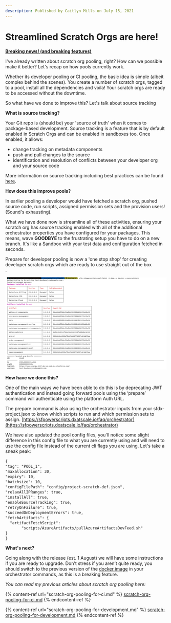 ```yaml
---
description: Published by Caitlyn Mills on July 15, 2021
---
```


# Streamlined Scratch Orgs are here!

****[**Breaking news! (and breaking features)**](https://www.linkedin.com/pulse/streamlined-scratch-orgs-here-caitlyn-mills/)****

I've already written about scratch org pooling, right? How can we possible make it better? Let's recap on how pools currently work.

Whether its developer pooling or CI pooling, the basic idea is simple (albeit complex behind the scenes). You create a number of scratch orgs, tagged to a pool, install all the dependencies and voila! Your scratch orgs are ready to be accessed without the downtime.

So what have we done to improve this? Let's talk about source tracking

**What is source tracking?**

Your Git repo is (should be) your 'source of truth' when it comes to package-based development. Source tracking is a feature that is by default enabled in Scratch Orgs and can be enabled in sandboxes too. Once enabled, it allows:

* change tracking on metadata components
* push and pull changes to the source
* identification and resolution of conflicts between your developer org and your source code

More information on source tracking including best practices can be found [here](https://developer.salesforce.com/docs/atlas.en-us.sfdx\_dev.meta/sfdx\_dev/sfdx\_dev\_source\_tracking.htm).

**How does this improve pools?**

In earlier pooling a developer would have fetched a scratch org, pushed source code, run scripts, assigned permission sets and the provision users! (Sound's exhausting).

What we have done now is streamline all of these activities, ensuring your scratch org has source tracking enabled with all of the additional orchestrator properties you have configured for your packages. This means, wave **GOODBYE** to the frustrating setup you have to do on a new branch. It's like a Sandbox with your test data and configuration fetched in seconds.

Prepare for developer pooling is now a 'one stop shop' for creating developer scratch orgs which are ready to use straight out of the box\
.

![](../../.gitbook/assets/1626327551967.png)

**How have we done this?**

One of the main ways we have been able to do this is by deprecating JWT authentication and instead going forward pools using the ‘prepare’ command will authenticate using the platform Auth URL.

The prepare command is also using the orchestrator inputs from your sfdx-project.json to know which scripts to run and which permission sets to assign. [https://sfpowerscripts.dxatscale.io/faq/orchestrator](https://sfpowerscripts.dxatscale.io/faq/orchestrator)

We have also updated the pool config files, you'll notice some slight difference in this config file to what you are currently using and will need to use the config file instead of the current cli flags you are using. Let's take a sneak peak:

```
{
"tag": "POOL_1",
"maxallocation": 30,
"expiry": 10,
"batchsize": 10,
"configFilePath": "config/project-scratch-def.json",
"relaxAllIPRanges": true,
"installAll": true,
"enableSourceTracking": true,
"retryOnFailure": true,
"succeedOnDeploymentErrors": true,
"fetchArtifacts": {
  "artifactFetchScript":
       "scripts/AzureArtifacts/pullAzureArtifactsDevFeed.sh"
}
}
```

**What's next?**

Going along with the release (est. 1 August) we will have some instructions if you are ready to upgrade. Don't stress if you aren’t quite ready, you should switch to the previous version of the [docker image](https://hub.docker.com/r/dxatscale/sfpowerscripts) in your orchestrator commands, as this is a breaking feature.&#x20;

_You can read my previous articles about scratch org pooling here:_

{% content-ref url="scratch-org-pooling-for-ci.md" %}
[scratch-org-pooling-for-ci.md](scratch-org-pooling-for-ci.md)
{% endcontent-ref %}

{% content-ref url="scratch-org-pooling-for-development.md" %}
[scratch-org-pooling-for-development.md](scratch-org-pooling-for-development.md)
{% endcontent-ref %}
